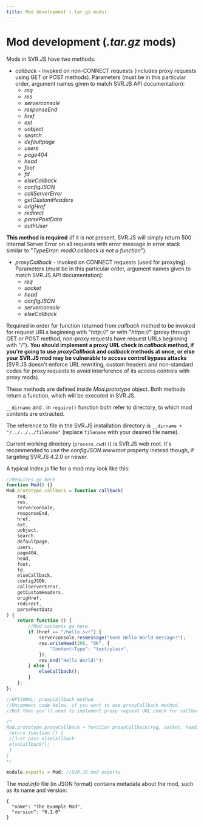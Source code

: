 ```yaml
---
title: Mod development (.tar.gz mods)
---
```


# Mod development (_.tar.gz_ mods)

Mods in SVR.JS have two methods:

- _callback_ - Invoked on non-CONNECT requests (includes proxy requests using GET or POST methods). Parameters (must be in this particular order, argument names given to match SVR.JS API documentation):
  - _req_
  - _res_
  - _serverconsole_
  - _responseEnd_
  - _href_
  - _ext_
  - _uobject_
  - _search_
  - _defaultpage_
  - _users_
  - _page404_
  - _head_
  - _foot_
  - _fd_
  - _elseCallback_
  - _configJSON_
  - _callServerError_
  - _getCustomHeaders_
  - _origHref_
  - _redirect_
  - _parsePostData_
  - _authUser_

**This method is required** (if it is not present, SVR.JS will simply return 500 Internal Server Error on all requests with error message in error stack similar to "_TypeError: modO.callback is not a function_").

- _proxyCallback_ - Invoked on CONNECT requests (used for proxying). Parameters (must be in this particular order, argument names given to match SVR.JS API documentation):
  - _req_
  - _socket_
  - _head_
  - _configJSON_
  - _serverconsole_
  - _elseCallback_

Required in order for function returned from _callback_ method to be invoked for request URLs beginning with "_http://_" or with "_https://_" (proxy through GET or POST method, non-proxy requests have request URLs beginning with "_/_"). **You should implement a proxy URL check in _callback_ method, if you're going to use _proxyCallback_ and _callback_ methods at once, or else your SVR.JS mod may be vulnerable to access control bypass attacks** (SVR.JS doesn't enforce URL rewriting, custom headers and non-standard codes for proxy requests to avoid interference of its access controls with proxy mods).

These methods are defined inside _Mod.prototype_ object. Both methods return a function, which will be executed in SVR.JS.

`__dirname` and _._ in `require()` function both refer to directory, to which mod contents are extracted.

The reference to file in the SVR.JS installation directory is `__dirname + "/../../../filename"` (replace `filename` with your desired file name).

Current working directory (`process.cwd()`) is SVR.JS web root. It's recommended to use the _configJSON.wwwroot_ property instead though, if targeting SVR.JS 4.2.0 or newer.

A typical _index.js_ file for a mod may look like this:

```js
//Requires go here
function Mod() {}
Mod.prototype.callback = function callback(
	req,
	res,
	serverconsole,
	responseEnd,
	href,
	ext,
	uobject,
	search,
	defaultpage,
	users,
	page404,
	head,
	foot,
	fd,
	elseCallback,
	configJSON,
	callServerError,
	getCustomHeaders,
	origHref,
	redirect,
	parsePostData
) {
	return function () {
		//Mod contents go here
		if (href == "/hello.svr") {
			serverconsole.resmessage("Sent Hello World message!");
			res.writeHead(200, "OK", {
				"Content-Type": "text/plain",
			});
			res.end("Hello World!");
		} else {
			elseCallback();
		}
	};
};

//OPTIONAL: proxyCallback method
//Uncomment code below, if you want to use proxyCallback method.
//But then you'll need to implement proxy request URL check for callback method.

/*
Mod.prototype.proxyCallback = function proxyCallback(req, socket, head, configJSON, serverconsole, elseCallback) {
 return function () {
 //Just pass elseCallback
 elseCallback();
 }
}
*/

module.exports = Mod; //SVR.JS mod exports
```

The _mod.info_ file (in JSON format) contains metadata about the mod, such as its name and version:

```
{
  "name": "The Example Mod",
  "version": "0.1.0"
}
```

